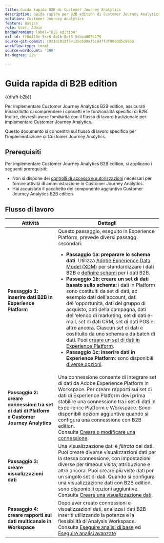 ```yaml
---
title: Guida rapida B2B di Customer Journey Analytics
description: Guida rapida per B2B edition di Customer Journey Analytics.
solution: Customer Journey Analytics
feature: Basics
role: User, Admin
badgePremium: label="B2B edition"
exl-id: ff8d419e-5cc6-4e1b-8cf8-9dbaa8054179
source-git-commit: c021dc012f74126c6d0af5cd4ffdf908dd5c696a
workflow-type: tm+mt
source-wordcount: '396'
ht-degree: 22%

---
```


# Guida rapida di B2B edition

{{draft-b2b}}

Per implementare Customer Journey Analytics B2B edition, assicurati innanzitutto di comprendere i concetti e le funzionalità specifici di B2B. Inoltre, dovresti avere familiarità con il flusso di lavoro tradizionale per implementare Customer Journey Analytics.

Questo documento si concentra sul flusso di lavoro specifico per l’implementazione di Customer Journey Analytics.

## Prerequisiti

Per implementare Customer Journey Analytics B2B edition, si applicano i seguenti prerequisiti:

* Non si dispone dei [controlli di accesso e autorizzazioni](/help/technotes/access-control.md) necessari per fornire attività di amministrazione in Customer Journey Analytics.
* Hai acquistato il pacchetto del componente aggiuntivo Customer Journey Analytics B2B edition.


## Flusso di lavoro

| Attività | Dettagli |
| --- | --- |
| **Passaggio 1: inserire dati B2B in Experience Platform** | Questo passaggio, eseguito in Experience Platform, prevede diversi passaggi secondari:<ul><li>**Passaggio 1a: preparare lo schema dati**. Utilizza [Adobe Experience Data Model (XDM)](https://experienceleague.adobe.com/it/docs/experience-platform/xdm/home.html?lang=it) per standardizzare i dati B2B e [definire schemi](https://experienceleague.adobe.com/en/docs/experience-platform/rtcdp/schemas/b2b) per i dati B2B.</li><li>**Passaggio 1b: creare un set di dati basato sullo schema**: i dati in Platform sono costituiti da set di dati, ad esempio dati dell&#39;account, dati dell&#39;opportunità, dati del gruppo di acquisto, dati della campagna, dati dell&#39;elenco di marketing, set di dati e-mail, set di dati CRM, set di dati POS e altro ancora. Ciascun set di dati è costituito da uno schema e da batch di dati. Puoi [creare un set di dati in Experience Platform](https://experienceleague.adobe.com/docs/platform-learn/getting-started-for-data-architects-and-data-engineers/create-datasets.html?lang=it).</li><li>**Passaggio 1c: inserire dati in Experience Platform**: sono disponibili [diverse opzioni](https://experienceleague.adobe.com/it/docs/experience-platform/ingestion/home).</li></ul> |
| **Passaggio 2: creare connessioni tra set di dati di Platform e Customer Journey Analytics** | Una connessione consente di integrare set di dati da Adobe Experience Platform in Workspace. Per creare rapporti sui set di dati di Experience Platform devi prima stabilire una connessione tra i set di dati in Experience Platform e Workspace. Sono disponibili opzioni aggiuntive quando si configura una connessione con B2B edition. <br>Consulta [Creare o modificare una connessione](/help/connections/create-connection.md). |
| **Passaggio 3: creare visualizzazioni dati** | Una visualizzazione dati è *filtrata* dei dati. Puoi creare diverse visualizzazioni dati per la stessa connessione, con impostazioni diverse per timeout visita, attribuzione e altro ancora. Puoi creare più viste dati per un singolo set di dati. Quando si configura una visualizzazione dati con B2B edition, sono disponibili opzioni aggiuntive.<br>Consulta [Creare una visualizzazione dati](/help/data-views/create-dataview.md). |
| **Passaggio 4: creare rapporti sui dati multicanale in Workspace** | Dopo aver creato connessioni e visualizzazioni dati, analizza i dati B2B inseriti utilizzando la potenza e la flessibilità di Analysis Workspace.<br>Consulta [Eseguire analisi di base](/help/analysis-workspace/perform-basic-analysis.md) ed [Eseguire analisi avanzate](/help/analysis-workspace/perform-adv-analysis.md). |

<!--

## Use Case

The [B2B Use Case ](../data-ingestion/data-ingestion.md) document provides an example use case on how to implement Customer  Journey Analytics B2B Edition.

-->